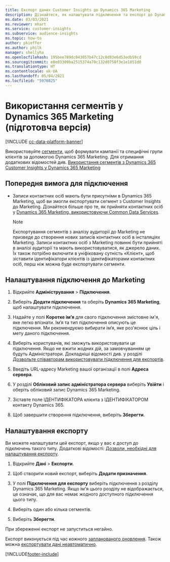 ```yaml
---
title: Експорт даних Customer Insights до Dynamics 365 Marketing
description: Дізнайтеся, як налаштувати підключення та експорт до Dynamics 365 Marketing.
ms.date: 03/03/2021
ms.reviewer: mhart
ms.service: customer-insights
ms.subservice: audience-insights
ms.topic: how-to
author: pkieffer
ms.author: philk
manager: shellyha
ms.openlocfilehash: 195bee789dc043057b47c12c8d93e6d53edb59cd
ms.sourcegitcommit: e8e03309ba2515374a70c132d0758f3e1e1851d0
ms.translationtype: HT
ms.contentlocale: uk-UA
ms.lasthandoff: 05/04/2021
ms.locfileid: "5976825"
---
```

# <a name="use-segments-in-dynamics-365-marketing-preview"></a>Використання сегментів у Dynamics 365 Marketing (підготовча версія)

[!INCLUDE [cc-data-platform-banner](../includes/cc-data-platform-banner.md)]

Використовуйте [сегменти](segments.md), щоб формувати кампанії та специфічні групи клієнтів за допомогою Dynamics 365 Marketing. Для отримання додаткових відомостей див. [Використання сегментів з Dynamics 365 Customer Insights у Dynamics 365 Marketing](/dynamics365/marketing/customer-insights-segments)

## <a name="prerequisite-for-a-connection"></a>Попередня вимога для підключення

- Записи контактних осіб мають бути присутніми в Dynamics 365 Marketing, щоб ви змогли експортувати сегмент з Customer Insights до Marketing. Дізнайтеся більше про те, як прийняти контактних осіб у [Dynamics 365 Marketing, використовуючи Common Data Services](connect-power-query.md).

  > [!NOTE]
  > Експортування сегментів з аналізу аудиторії до Marketing не призведе до створення нових записів контактних осіб в інсталяціях Marketing. Записи контактних осіб з Marketing повинні бути прийняті в аналізі аудиторії та мають використовуватися, як джерело даних. Їх також потрібно включити в уніфіковану сутність «Клієнт», щоб зіставити ідентифікатори клієнтів із ідентифікаторами контактних осіб, перш ніж можна буде експортувати сегменти.

## <a name="set-up-connection-to-marketing"></a>Налаштування підключення до Marketing

1. Відкрийте **Адміністрування** > **Підключення**.

1. Виберіть **Додати підключення** та оберіть **Dynamics 365 Marketing**, щоб налаштувати підключення.

1. Надайте у полі **Коротке ім’я** для свого підключення змістовне ім'я, яке легко впізнати. Ім’я та тип підключення описують це підключення. Ми рекомендуємо вибирати ім’я, яке роз'яснює ціль і мету даного підключення.

1. Виберіть користувачів, які зможуть використовувати це підключення. Якщо не вжити жодних дій, за замовчуванням це будуть Адміністратори. Докладніші відомості див. у розділі [Дозвольте співавторам використовувати підключення для експортів](connections.md#allow-contributors-to-use-a-connection-for-exports).

1. Введіть URL-адресу Marketing вашої організації в полі **Адреса сервера**.

1. У розділі **Обліковий запис адміністратора сервера** виберіть **Увійти** і оберіть обліковий запис Dynamics 365 Marketing.

1. Зіставте поле ІДЕНТИФІКАТОРА клієнта з ІДЕНТИФІКАТОРОМ контакту Dynamics 365.

1. Щоб завершити створення підключення, виберіть **Зберегти**. 

## <a name="configure-an-export"></a>Налаштування експорту

Ви можете налаштувати цей експорт, якщо у вас є доступ до підключень такого типу. Додаткові відомості: [Дозволи, необхідні для налаштування експорту](export-destinations.md#set-up-a-new-export).

1. Відкрийте **Дані** > **Експорти**.

1. Щоб створити новий експорт, виберіть **Додати призначення**.

1. У полі **Підключення для експорту** виберіть підключення з розділу Dynamics 365 Marketing. Якщо ім'я цього розділу не відображається, це означає, що для вас немає жодного доступного підключення цього типу.

1. Виберіть один або кілька сегментів.

1. Виберіть **Зберегти**.

При збереженні експорт не запуститься негайно.

Експорт виконується під час кожного [запланованого оновлення](system.md#schedule-tab). Також можна [експортувати дані неавтоматично](export-destinations.md#run-exports-on-demand). 

[!INCLUDE[footer-include](../includes/footer-banner.md)]
